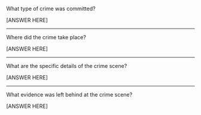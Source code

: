 What type of crime was committed?

[ANSWER HERE]

---

Where did the crime take place?

[ANSWER HERE]

---

What are the specific details of the crime scene?

[ANSWER HERE]

---

What evidence was left behind at the crime scene?

[ANSWER HERE]
